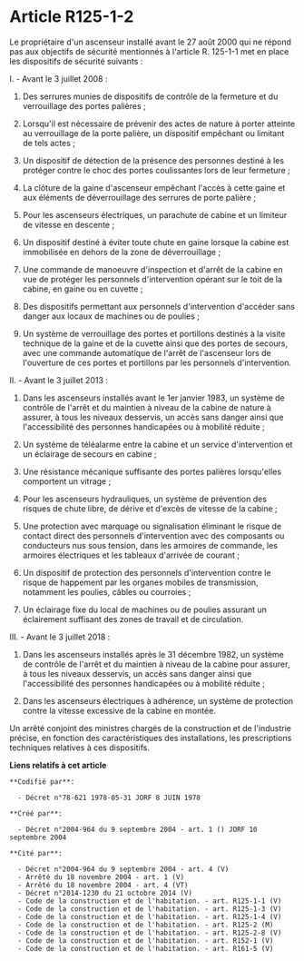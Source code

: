 # Article R125-1-2

Le propriétaire d'un ascenseur installé avant le 27 août 2000 qui ne répond pas aux objectifs de sécurité mentionnés à
l'article R. 125-1-1 met en place les dispositifs de sécurité suivants :

I. - Avant le 3 juillet 2008 :

1. Des serrures munies de dispositifs de contrôle de la fermeture et du verrouillage des portes palières ;

2. Lorsqu'il est nécessaire de prévenir des actes de nature à porter atteinte au verrouillage de la porte palière, un
dispositif empêchant ou limitant de tels actes ;

3. Un dispositif de détection de la présence des personnes destiné à les protéger contre le choc des portes coulissantes lors
de leur fermeture ;

4. La clôture de la gaine d'ascenseur empêchant l'accès à cette gaine et aux éléments de déverrouillage des serrures de porte
palière ;

5. Pour les ascenseurs électriques, un parachute de cabine et un limiteur de vitesse en descente ;

6. Un dispositif destiné à éviter toute chute en gaine lorsque la cabine est immobilisée en dehors de la zone de
déverrouillage ;

7. Une commande de manoeuvre d'inspection et d'arrêt de la cabine en vue de protéger les personnels d'intervention opérant
sur le toit de la cabine, en gaine ou en cuvette ;

8. Des dispositifs permettant aux personnels d'intervention d'accéder sans danger aux locaux de machines ou de poulies ;

9. Un système de verrouillage des portes et portillons destinés à la visite technique de la gaine et de la cuvette ainsi que
des portes de secours, avec une commande automatique de l'arrêt de l'ascenseur lors de l'ouverture de ces portes et
portillons par les personnels d'intervention.

II. - Avant le 3 juillet 2013 :

1. Dans les ascenseurs installés avant le 1er janvier 1983, un système de contrôle de l'arrêt et du maintien à niveau de la
cabine de nature à assurer, à tous les niveaux desservis, un accès sans danger ainsi que l'accessibilité des personnes
handicapées ou à mobilité réduite ;

2. Un système de téléalarme entre la cabine et un service d'intervention et un éclairage de secours en cabine ;

3. Une résistance mécanique suffisante des portes palières lorsqu'elles comportent un vitrage ;

4. Pour les ascenseurs hydrauliques, un système de prévention des risques de chute libre, de dérive et d'excès de vitesse de
la cabine ;

5. Une protection avec marquage ou signalisation éliminant le risque de contact direct des personnels d'intervention avec des
composants ou conducteurs nus sous tension, dans les armoires de commande, les armoires électriques et les tableaux d'arrivée
de courant ;

6. Un dispositif de protection des personnels d'intervention contre le risque de happement par les organes mobiles de
transmission, notamment les poulies, câbles ou courroies ;

7. Un éclairage fixe du local de machines ou de poulies assurant un éclairement suffisant des zones de travail et de
circulation.

III. - Avant le 3 juillet 2018 :

1. Dans les ascenseurs installés après le 31 décembre 1982, un système de contrôle de l'arrêt et du maintien à niveau de la
cabine pour assurer, à tous les niveaux desservis, un accès sans danger ainsi que l'accessibilité des personnes handicapées
ou à mobilité réduite ;

2. Dans les ascenseurs électriques à adhérence, un système de protection contre la vitesse excessive de la cabine en montée.

Un arrêté conjoint des ministres chargés de la construction et de l'industrie précise, en fonction des caractéristiques des
installations, les prescriptions techniques relatives à ces dispositifs.

**Liens relatifs à cet article**

	**Codifié par**:

	  - Décret n°78-621 1978-05-31 JORF 8 JUIN 1978

	**Créé par**:

	  - Décret n°2004-964 du 9 septembre 2004 - art. 1 () JORF 10 septembre 2004

	**Cité par**:

	  - Décret n°2004-964 du 9 septembre 2004 - art. 4 (V)
	  - Arrêté du 18 novembre 2004 - art. 1 (V)
	  - Arrêté du 18 novembre 2004 - art. 4 (VT)
	  - Décret n°2014-1230 du 21 octobre 2014 (V)
	  - Code de la construction et de l'habitation. - art. R125-1-1 (V)
	  - Code de la construction et de l'habitation. - art. R125-1-3 (V)
	  - Code de la construction et de l'habitation. - art. R125-1-4 (V)
	  - Code de la construction et de l'habitation. - art. R125-2 (M)
	  - Code de la construction et de l'habitation. - art. R125-2-8 (V)
	  - Code de la construction et de l'habitation. - art. R152-1 (V)
	  - Code de la construction et de l'habitation. - art. R161-5 (V)
